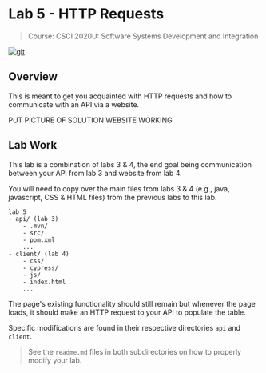 # Lab 5 - HTTP Requests

>Course: CSCI 2020U: Software Systems Development and Integration

[![git](https://badgen.net/badge/icon/git?icon=git&label)](https://git-scm.com)

## Overview

This is meant to get you acquainted with HTTP requests and how to communicate with an API via a website.

PUT PICTURE OF SOLUTION WEBSITE WORKING

## Lab Work

This lab is a combination of labs 3 & 4, the end goal being communication between your API from lab 3 and website from lab 4.

You will need to copy over the main files from labs 3 & 4 (e.g., java, javascript, CSS & HTML files) from the previous labs to
this lab.

```
lab 5
- api/ (lab 3)
	- .mvn/
	- src/
	- pom.xml
	...
- client/ (lab 4)
	- css/
	- cypress/
	- js/
	- index.html
	...
```

The page's existing functionality should still remain but whenever the page loads,
it should make an HTTP request to your API to populate the table.

Specific modifications are found in their respective directories `api` and `client`.

>See the `readme.md` files in both subdirectories on how to properly modify your lab.
